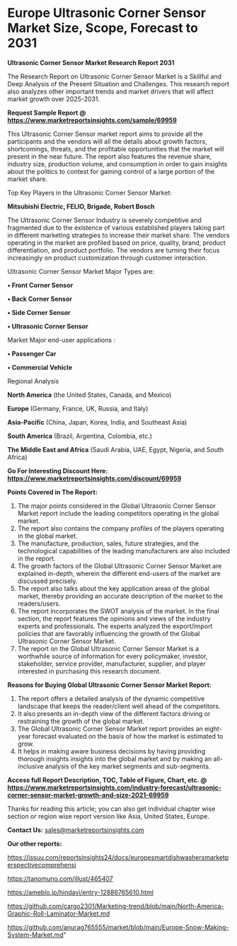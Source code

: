 # Europe Ultrasonic Corner Sensor Market Size, Scope, Forecast to 2031

<strong>Ultrasonic Corner Sensor Market Research Report 2031</strong>

The Research Report on Ultrasonic Corner Sensor Market is a Skillful and Deep Analysis of the Present Situation and Challenges. This research report also analyzes other important trends and market drivers that will affect market growth over 2025-2031.

<strong>Request Sample Report @ <a href=https://www.marketreportsinsights.com/sample/69959>https://www.marketreportsinsights.com/sample/69959</a></strong>

This Ultrasonic Corner Sensor market report aims to provide all the participants and the vendors will all the details about growth factors, shortcomings, threats, and the profitable opportunities that the market will present in the near future. The report also features the revenue share, industry size, production volume, and consumption in order to gain insights about the politics to contest for gaining control of a large portion of the market share.

Top Key Players in the Ultrasonic Corner Sensor Market:

<strong>Mitsubishi Electric, FELIO, Brigade, Robert Bosch</strong>

The Ultrasonic Corner Sensor Industry is severely competitive and fragmented due to the existence of various established players taking part in different marketing strategies to increase their market share. The vendors operating in the market are profiled based on price, quality, brand, product differentiation, and product portfolio. The vendors are turning their focus increasingly on product customization through customer interaction.

Ultrasonic Corner Sensor Market Major Types are:

<strong>• Front Corner Sensor

• Back Corner Sensor

• Side Corner Sensor

• Ultrasonic Corner Sensor</strong>

Market Major end-user applications :

<strong>• Passenger Car

• Commercial Vehicle</strong>

Regional Analysis

</u><strong><b>North America</b></strong> (the United States, Canada, and Mexico)

<strong><b>Europe </b></strong>(Germany, France, UK, Russia, and Italy)

<strong><b>Asia-Pacific</b></strong> (China, Japan, Korea, India, and Southeast Asia)

<strong><b>South America</b></strong> (Brazil, Argentina, Colombia, etc.)

<strong><b>The Middle East and Africa</b></strong> (Saudi Arabia, UAE, Egypt, Nigeria, and South Africa)

<strong>Go For Interesting Discount Here: <a href=https://www.marketreportsinsights.com/discount/69959>https://www.marketreportsinsights.com/discount/69959</a></strong>

<strong>Points Covered in The Report:</strong>
<ol>
  <li>The major points considered in the Global Ultrasonic Corner Sensor Market report include the leading competitors operating in the global market.</li>
  <li>The report also contains the company profiles of the players operating in the global market.</li>
  <li>The manufacture, production, sales, future strategies, and the technological capabilities of the leading manufacturers are also included in the report.</li>
  <li>The growth factors of the Global Ultrasonic Corner Sensor Market are explained in-depth, wherein the different end-users of the market are discussed precisely.</li>
  <li>The report also talks about the key application areas of the global market, thereby providing an accurate description of the market to the readers/users.</li>
  <li>The report incorporates the SWOT analysis of the market. In the final section, the report features the opinions and views of the industry experts and professionals. The experts analyzed the export/import policies that are favorably influencing the growth of the Global Ultrasonic Corner Sensor Market.</li>
  <li>The report on the Global Ultrasonic Corner Sensor Market is a worthwhile source of information for every policymaker, investor, stakeholder, service provider, manufacturer, supplier, and player interested in purchasing this research document.</li>
</ol>
<strong>Reasons for Buying Global Ultrasonic Corner Sensor Market Report:</strong>

<ol>
  <li>The report offers a detailed analysis of the dynamic competitive landscape that keeps the reader/client well ahead of the competitors.</li>
  <li>It also presents an in-depth view of the different factors driving or restraining the growth of the global market.</li>
  <li>The Global Ultrasonic Corner Sensor Market report provides an eight-year forecast evaluated on the basis of how the market is estimated to grow.</li>
  <li>It helps in making aware business decisions by having providing thorough insights insights into the global market and by making an all-inclusive analysis of the key market segments and sub-segments.</li>
</ol>
<strong>Access full Report Description, TOC, Table of Figure, Chart, etc. @ <a href=https://www.marketreportsinsights.com/industry-forecast/ultrasonic-corner-sensor-market-growth-and-size-2021-69959>https://www.marketreportsinsights.com/industry-forecast/ultrasonic-corner-sensor-market-growth-and-size-2021-69959</a></strong>


Thanks for reading this article; you can also get individual chapter wise section or region wise report version like Asia, United States, Europe.

<strong>Contact Us:</strong>
sales@marketreportsinsights.com

<strong>Our other reports:</strong>

<a href=https://issuu.com/reportsinsights24/docs/europesmartdishwashersmarketperspectivecomprehensi>https://issuu.com/reportsinsights24/docs/europesmartdishwashersmarketperspectivecomprehensi</a>

<a href=https://tanomuno.com/illust/465407>https://tanomuno.com/illust/465407</a>

<a href=https://ameblo.jp/hindavi/entry-12886765610.html>https://ameblo.jp/hindavi/entry-12886765610.html</a>

<a href=https://github.com/cargo2301/Marketing-trend/blob/main/North-America-Graphic-Roll-Laminator-Market.md>https://github.com/cargo2301/Marketing-trend/blob/main/North-America-Graphic-Roll-Laminator-Market.md</a>

<a href=https://github.com/anurag765555/market/blob/main/Europe-Snow-Making-System-Market.md>https://github.com/anurag765555/market/blob/main/Europe-Snow-Making-System-Market.md</a>"
